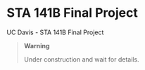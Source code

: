 # STA 141B Final Project
UC Davis - STA 141B Final Project

> **Warning**
> 
> Under construction and wait for details.
